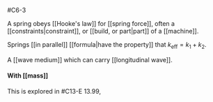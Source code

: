 #C6-3

A spring obeys [[Hooke's law]] for [[spring force]], often a [[constraints|constraint]], or [[build, or part|part]] of a [[machine]].

Springs [[in parallel]] [[formula|have the property]] that $k_{\text{eff}}=k_1+k_2$.

A [[wave medium]] which can carry [[longitudinal wave]].

#### With [[mass]]
This is explored in #C13-E 13.99,